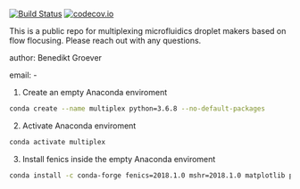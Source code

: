 [![Build Status](https://travis-ci.org/bimanifold/pybimanifold.svg?branch=master)](https://travis-ci.org/bimanifold/pybimanifold)
[![codecov.io](https://codecov.io/gh/bimanifold/pybimanifold/branch/master/graph/badge.svg)](https://codecov.io/gh/bimanifold/pybimanifold)

This is a public repo for multiplexing microfluidics droplet makers based on flow flocusing. Please reach out with any questions.

author: Benedikt Groever

email: -

1) Create an empty Anaconda enviroment

```bash
conda create --name multiplex python=3.6.8 --no-default-packages
```

2) Activate Anaconda enviroment

```bash
conda activate multiplex
```

3) Install fenics inside the empty Anaconda enviroment

```bash
conda install -c conda-forge fenics=2018.1.0 mshr=2018.1.0 matplotlib pyyaml
```
